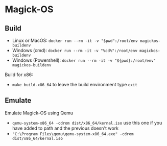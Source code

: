# Magick-OS

## Build
- Linux or MacOS: `docker run --rm -it -v "$pwd":/root/env magickos-buildenv`
- Windows (cmd): `docker run --rm -it -v "%cd%":/root/env magickos-buildenv`
- Windows (Powershell): `docker run --rm -it -v "${pwd}:/root/env" magickos-buildenv`

Build for x86:
- `make build-x86_64`
to leave the build environment type `exit`

## Emulate
Emulate Magick-OS using Qemu
- `qemu-system-x86_64 -cdrom dist/x86_64/kernal.iso`
use this one if you have added to path and the previous doesn't work
- `"C:\Program Files\qemu\qemu-system-x86_64.exe" -cdrom dist/x86_64/kernal.iso` 